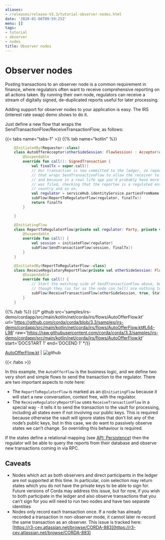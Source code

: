 ```yaml
---
aliases:
- /releases/release-V3.3/tutorial-observer-nodes.html
date: '2020-01-08T09:59:25Z'
menu: []
tags:
- tutorial
- observer
- nodes
title: Observer nodes
---
```





# Observer nodes

Posting transactions to an observer node is a common requirement in finance, where regulators often want
to receive comprehensive reporting on all actions taken. By running their own node, regulators can receive a stream
of digitally signed, de-duplicated reports useful for later processing.

Adding support for observer nodes to your application is easy. The IRS (interest rate swap) demo shows to do it.

Just define a new flow that wraps the SendTransactionFlow/ReceiveTransactionFlow, as follows:

{{< tabs name="tabs-1" >}}
{{% tab name="kotlin" %}}
```kotlin
    @InitiatedBy(Requester::class)
    class AutoOfferAcceptor(otherSideSession: FlowSession) : Acceptor(otherSideSession) {
        @Suspendable
        override fun call(): SignedTransaction {
            val finalTx = super.call()
            // Our transaction is now committed to the ledger, so report it to our regulator. We use a custom flow
            // that wraps SendTransactionFlow to allow the receiver to customise how ReceiveTransactionFlow is run,
            // and because in a real life app you'd probably have more complex logic here e.g. describing why the report
            // was filed, checking that the reportee is a regulated entity and not some random node from the wrong
            // country and so on.
            val regulator = serviceHub.identityService.partiesFromName("Regulator", true).single()
            subFlow(ReportToRegulatorFlow(regulator, finalTx))
            return finalTx
        }

    }

    @InitiatingFlow
    class ReportToRegulatorFlow(private val regulator: Party, private val finalTx: SignedTransaction) : FlowLogic<Unit>() {
        @Suspendable
        override fun call() {
            val session = initiateFlow(regulator)
            subFlow(SendTransactionFlow(session, finalTx))
        }
    }

    @InitiatedBy(ReportToRegulatorFlow::class)
    class ReceiveRegulatoryReportFlow(private val otherSideSession: FlowSession) : FlowLogic<Unit>() {
        @Suspendable
        override fun call() {
            // Start the matching side of SendTransactionFlow above, but tell it to record all visible states even
            // though they (as far as the node can tell) are nothing to do with us.
            subFlow(ReceiveTransactionFlow(otherSideSession, true, StatesToRecord.ALL_VISIBLE))
        }
    }

```
{{% /tab %}}
{{/* github src='samples/irs-demo/cordapp/src/main/kotlin/net/corda/irs/flows/AutoOfferFlow.kt' url='https://github.com/corda/corda/blob/3.3/samples/irs-demo/cordapp/src/main/kotlin/net/corda/irs/flows/AutoOfferFlow.kt#L64-L98' raw='https://raw.githubusercontent.com/corda/corda/3.3/samples/irs-demo/cordapp/src/main/kotlin/net/corda/irs/flows/AutoOfferFlow.kt' start='DOCSTART 1' end='DOCEND 1' */}}

[AutoOfferFlow.kt](https://github.com/corda/corda/blob/release/os/3.3/samples/irs-demo/cordapp/src/main/kotlin/net/corda/irs/flows/AutoOfferFlow.kt) | ![github](/images/svg/github.svg "github")

{{< /tabs >}}

In this example, the `AutoOfferFlow` is the business logic, and we define two very short and simple flows to send
the transaction to the regulator. There are two important aspects to note here:


* The `ReportToRegulatorFlow` is marked as an `@InitiatingFlow` because it will start a new conversation, context
free, with the regulator.
* The `ReceiveRegulatoryReportFlow` uses `ReceiveTransactionFlow` in a special way - it tells it to send the
transaction to the vault for processing, including all states even if not involving our public keys. This is required
because otherwise the vault will ignore states that don’t list any of the node’s public keys, but in this case,
we do want to passively observe states we can’t change. So overriding this behaviour is required.

If the states define a relational mapping (see [API: Persistence](api-persistence.md)) then the regulator will be able to query the
reports from their database and observe new transactions coming in via RPC.


## Caveats


* Nodes which act as both observers and direct participants in the ledger are not supported at this time. In
particular, coin selection may return states which you do not have the private keys to be able to sign for. Future
versions of Corda may address this issue, but for now, if you wish to both participate in the ledger and also observe
transactions that you can’t sign for you will need to run two nodes and have two separate identities
* Nodes only record each transaction once. If a node has already recorded a transaction in non-observer mode, it cannot
later re-record the same transaction as an observer. This issue is tracked here:
[https://r3-cev.atlassian.net/browse/CORDA-883](https://r3-cev.atlassian.net/browse/CORDA-883)

